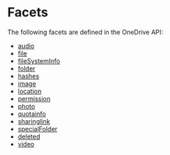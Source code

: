 # Facets

The following facets are defined in the OneDrive API:

* [audio](../facets/audio_facet.md)
* [file](../facets/file_facet.md)
* [fileSystemInfo](../facets/filesysteminfo_facet.md)
* [folder](../facets/folder_facet.md)
* [hashes](../facets/hashes_facet.md)
* [image](../facets/image_facet.md)
* [location](../facets/location_facet.md)
* [permission](../facets/permission_facet.md)
* [photo](../facets/photo_facet.md)
* [quotainfo](../facets/quotainfo_facet.md)
* [sharinglink](../facets/sharinglink_facet.md)
* [specialFolder](../facets/jumpinfo_facet.md)
* [deleted](../facets/deleted_facet.md)
* [video](../facets/video_facet.md)

<!-- {
  "type": "#page.annotation",
  "title": "Facets in the OneDrive API",
  "description": "List of facets available in the OneDrive API",
  "keywords": "facets,list of facets,drive,identity,item,facet,complex types",
  "section": "documentation",
  "tocPath": "Facets"
} -->
